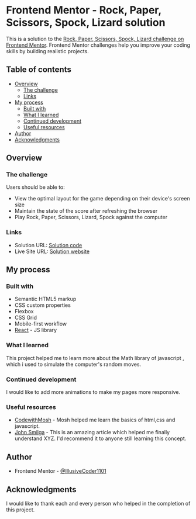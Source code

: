 # Frontend Mentor - Rock, Paper, Scissors, Spock, Lizard solution

This is a solution to the [Rock, Paper, Scissors, Spock, Lizard challenge on Frontend Mentor](https://www.frontendmentor.io/challenges/rock-paper-scissors-game-pTgwgvgH). Frontend Mentor challenges help you improve your coding skills by building realistic projects. 

## Table of contents

- [Overview](#overview)
  - [The challenge](#the-challenge)
  - [Links](#links)
- [My process](#my-process)
  - [Built with](#built-with)
  - [What I learned](#what-i-learned)
  - [Continued development](#continued-development)
  - [Useful resources](#useful-resources)
- [Author](#author)
- [Acknowledgments](#acknowledgments)


## Overview

### The challenge

Users should be able to:

- View the optimal layout for the game depending on their device's screen size
- Maintain the state of the score after refreshing the browser 
- Play Rock, Paper, Scissors, Lizard, Spock against the computer 

### Links

- Solution URL: [Solution code](https://https://github.com/IllusiveCoder1101/Rock-Paper-Scissor-Spock-Lizard-Project6.com)
- Live Site URL: [Solution website](https://rpssl-project6.netlify.app/)

## My process

### Built with

- Semantic HTML5 markup
- CSS custom properties
- Flexbox
- CSS Grid
- Mobile-first workflow
- [React](https://reactjs.org/) - JS library



### What I learned

This project helped me to learn more about the Math library of javascript , which i used to simulate the computer's random moves.

### Continued development

I would like to add more animations to make my pages more responsive.

### Useful resources

- [CodewithMosh](https://www.codewithmosh.com) - Mosh helped me learn the basics of html,css and javascript.
- [John Smilga](https://github.com/john-smilga.com) - This is an amazing article which helped me finally understand XYZ. I'd recommend it to anyone still learning this concept.


## Author

- Frontend Mentor - [@IllusiveCoder1101](https://www.frontendmentor.io/profile/IllusiveCoder1101)


## Acknowledgments

I would like to thank each and every person who helped in the completion of this project.
